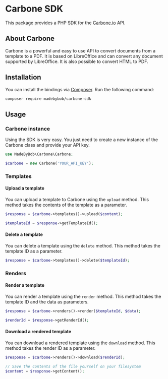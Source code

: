 # Carbone SDK

This package provides a PHP SDK for the [Carbone.io](https://carbone.io) API.

## About Carbone

Carbone is a powerful and easy to use API to convert documents from a template to a PDF. It is based on LibreOffice and can convert any document supported by LibreOffice. It is also possible to convert HTML to PDF.

## Installation

You can install the bindings via [Composer](http://getcomposer.org/). Run the following command:

```bash
composer require madebybob/carbone-sdk
```

## Usage

### Carbone instance

Using the SDK is very easy. You just need to create a new instance of the Carbone class and provide your API key.

```php
use MadeByBob\Carbone\Carbone;

$carbone = new Carbone('YOUR_API_KEY');
```

### Templates

#### Upload a template

You can upload a template to Carbone using the `upload` method. This method takes the contents of the template as a parameter.

```php
$response = $carbone->templates()->upload($content);

$templateId = $response->getTemplateId();
```

#### Delete a template

You can delete a template using the `delete` method. This method takes the template ID as a parameter.

```php
$response = $carbone->templates()->delete($templateId);
```

### Renders

#### Render a template

You can render a template using the `render` method. This method takes the template ID and the data as parameters.

```php
$response = $carbone->renders()->render($templateId, $data);

$renderId = $response->getRenderId();
```

#### Download a rendered template

You can download a rendered template using the `download` method. This method takes the render ID as a parameter.

```php
$response = $carbone->renders()->download($renderId);

// Save the contents of the file yourself on your filesystem
$content = $response->getContent();
```
